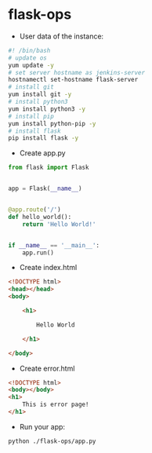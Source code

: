 # flask-ops

- User data of the instance:
```bash
#! /bin/bash
# update os
yum update -y
# set server hostname as jenkins-server
hostnamectl set-hostname flask-server
# install git
yum install git -y
# install python3
yum install python3 -y
# install pip
yum install python-pip -y
# install flask
pip install flask -y
```

- Create app.py

```py
from flask import Flask


app = Flask(__name__)


@app.route('/')
def hello_world():
    return 'Hello World!'


if __name__ == '__main__':
    app.run()
```

- Create index.html

```html
<!DOCTYPE html>
<head></head>
<body>

    <h1>

        Hello World

    </h1>

</body>
```

- Create error.html

```html
<!DOCTYPE html>
<body></body>
<h1>
    This is error page!
</h1>
```

- Run your app:
```bash
python ./flask-ops/app.py
```

